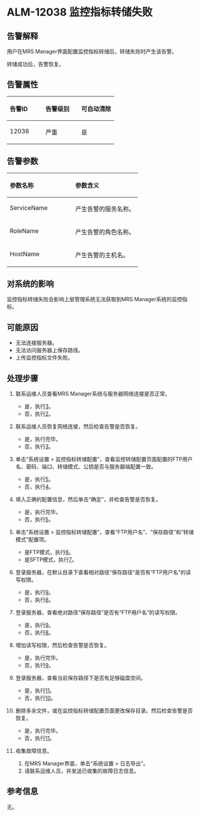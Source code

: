 # ALM-12038 监控指标转储失败<a name="alm_12038"></a>

## 告警解释<a name="zh-cn_topic_0191813891_section1610753917104"></a>

用户在MRS Manager界面配置监控指标转储后，转储失败时产生该告警。

转储成功后，告警恢复。

## 告警属性<a name="zh-cn_topic_0191813891_section45831805171015"></a>

<a name="zh-cn_topic_0191813891_table75288017947"></a>
<table><thead align="left"><tr id="zh-cn_topic_0191813891_row859440417947"><th class="cellrowborder" valign="top" width="33.33333333333333%" id="mcps1.1.4.1.1"><p id="zh-cn_topic_0191813891_p2505811317947"><a name="zh-cn_topic_0191813891_p2505811317947"></a><a name="zh-cn_topic_0191813891_p2505811317947"></a><strong id="zh-cn_topic_0191813891_b2419642717947"><a name="zh-cn_topic_0191813891_b2419642717947"></a><a name="zh-cn_topic_0191813891_b2419642717947"></a>告警ID</strong></p>
</th>
<th class="cellrowborder" valign="top" width="33.33333333333333%" id="mcps1.1.4.1.2"><p id="zh-cn_topic_0191813891_p1375356417947"><a name="zh-cn_topic_0191813891_p1375356417947"></a><a name="zh-cn_topic_0191813891_p1375356417947"></a><strong id="zh-cn_topic_0191813891_b5667321217947"><a name="zh-cn_topic_0191813891_b5667321217947"></a><a name="zh-cn_topic_0191813891_b5667321217947"></a>告警级别</strong></p>
</th>
<th class="cellrowborder" valign="top" width="33.33333333333333%" id="mcps1.1.4.1.3"><p id="zh-cn_topic_0191813891_p2712746617947"><a name="zh-cn_topic_0191813891_p2712746617947"></a><a name="zh-cn_topic_0191813891_p2712746617947"></a><strong id="zh-cn_topic_0191813891_b4282061017947"><a name="zh-cn_topic_0191813891_b4282061017947"></a><a name="zh-cn_topic_0191813891_b4282061017947"></a>可自动清除</strong></p>
</th>
</tr>
</thead>
<tbody><tr id="zh-cn_topic_0191813891_row4984117717947"><td class="cellrowborder" valign="top" width="33.33333333333333%" headers="mcps1.1.4.1.1 "><p id="zh-cn_topic_0191813891_p1060356917947"><a name="zh-cn_topic_0191813891_p1060356917947"></a><a name="zh-cn_topic_0191813891_p1060356917947"></a>12038</p>
</td>
<td class="cellrowborder" valign="top" width="33.33333333333333%" headers="mcps1.1.4.1.2 "><p id="zh-cn_topic_0191813891_p5358274517947"><a name="zh-cn_topic_0191813891_p5358274517947"></a><a name="zh-cn_topic_0191813891_p5358274517947"></a>严重</p>
</td>
<td class="cellrowborder" valign="top" width="33.33333333333333%" headers="mcps1.1.4.1.3 "><p id="zh-cn_topic_0191813891_p4523506517947"><a name="zh-cn_topic_0191813891_p4523506517947"></a><a name="zh-cn_topic_0191813891_p4523506517947"></a>是</p>
</td>
</tr>
</tbody>
</table>

## 告警参数<a name="zh-cn_topic_0191813891_section34160014171025"></a>

<a name="zh-cn_topic_0191813891_table2591060617947"></a>
<table><thead align="left"><tr id="zh-cn_topic_0191813891_row4753108817947"><th class="cellrowborder" valign="top" width="50%" id="mcps1.1.3.1.1"><p id="zh-cn_topic_0191813891_p2481289917947"><a name="zh-cn_topic_0191813891_p2481289917947"></a><a name="zh-cn_topic_0191813891_p2481289917947"></a><strong id="zh-cn_topic_0191813891_b2198950017947"><a name="zh-cn_topic_0191813891_b2198950017947"></a><a name="zh-cn_topic_0191813891_b2198950017947"></a>参数名称</strong></p>
</th>
<th class="cellrowborder" valign="top" width="50%" id="mcps1.1.3.1.2"><p id="zh-cn_topic_0191813891_p3631905817947"><a name="zh-cn_topic_0191813891_p3631905817947"></a><a name="zh-cn_topic_0191813891_p3631905817947"></a><strong id="zh-cn_topic_0191813891_b5843607417947"><a name="zh-cn_topic_0191813891_b5843607417947"></a><a name="zh-cn_topic_0191813891_b5843607417947"></a>参数含义</strong></p>
</th>
</tr>
</thead>
<tbody><tr id="zh-cn_topic_0191813891_row5616262217947"><td class="cellrowborder" valign="top" width="50%" headers="mcps1.1.3.1.1 "><p id="zh-cn_topic_0191813891_p5287850117947"><a name="zh-cn_topic_0191813891_p5287850117947"></a><a name="zh-cn_topic_0191813891_p5287850117947"></a>ServiceName</p>
</td>
<td class="cellrowborder" valign="top" width="50%" headers="mcps1.1.3.1.2 "><p id="zh-cn_topic_0191813891_p5530020917947"><a name="zh-cn_topic_0191813891_p5530020917947"></a><a name="zh-cn_topic_0191813891_p5530020917947"></a>产生告警的服务名称。</p>
</td>
</tr>
<tr id="zh-cn_topic_0191813891_row2793984117947"><td class="cellrowborder" valign="top" width="50%" headers="mcps1.1.3.1.1 "><p id="zh-cn_topic_0191813891_p4853462317947"><a name="zh-cn_topic_0191813891_p4853462317947"></a><a name="zh-cn_topic_0191813891_p4853462317947"></a>RoleName</p>
</td>
<td class="cellrowborder" valign="top" width="50%" headers="mcps1.1.3.1.2 "><p id="zh-cn_topic_0191813891_p3899035717947"><a name="zh-cn_topic_0191813891_p3899035717947"></a><a name="zh-cn_topic_0191813891_p3899035717947"></a>产生告警的角色名称。</p>
</td>
</tr>
<tr id="zh-cn_topic_0191813891_row1536889717947"><td class="cellrowborder" valign="top" width="50%" headers="mcps1.1.3.1.1 "><p id="zh-cn_topic_0191813891_p3692113517947"><a name="zh-cn_topic_0191813891_p3692113517947"></a><a name="zh-cn_topic_0191813891_p3692113517947"></a>HostName</p>
</td>
<td class="cellrowborder" valign="top" width="50%" headers="mcps1.1.3.1.2 "><p id="zh-cn_topic_0191813891_p3782196217947"><a name="zh-cn_topic_0191813891_p3782196217947"></a><a name="zh-cn_topic_0191813891_p3782196217947"></a>产生告警的主机名。</p>
</td>
</tr>
</tbody>
</table>

## 对系统的影响<a name="zh-cn_topic_0191813891_section21969051171033"></a>

监控指标转储失败会影响上层管理系统无法获取到MRS Manager系统的监控指标。

## 可能原因<a name="zh-cn_topic_0191813891_section43542384171038"></a>

-   无法连接服务器。
-   无法访问服务器上保存路径。
-   上传监控指标文件失败。

## 处理步骤<a name="zh-cn_topic_0191813891_section35154584171043"></a>

1.  联系运维人员查看MRS Manager系统与服务器网络连接是否正常。
    -   是，执行[3](#zh-cn_topic_0191813891_li17073310143018)。
    -   否，执行[2](#zh-cn_topic_0191813891_li51875580143018)。

2.  <a name="zh-cn_topic_0191813891_li51875580143018"></a>联系运维人员恢复网络连接，然后检查告警是否恢复。
    -   是，执行完毕。
    -   否，执行[3](#zh-cn_topic_0191813891_li17073310143018)。

3.  <a name="zh-cn_topic_0191813891_li17073310143018"></a>单击“系统设置 \> 监控指标转储配置”，查看监控转储配置页面配置的FTP用户名、密码、端口、转储模式、公钥是否与服务器端配置一致。
    -   是，执行[5](#zh-cn_topic_0191813891_li33278826143018)。
    -   否，执行[4](#zh-cn_topic_0191813891_li52527297143018)。

4.  <a name="zh-cn_topic_0191813891_li52527297143018"></a>填入正确的配置信息，然后单击“确定”，并检查告警是否恢复。
    -   是，执行完毕。
    -   否，执行[5](#zh-cn_topic_0191813891_li33278826143018)。

5.  <a name="zh-cn_topic_0191813891_li33278826143018"></a>单击“系统设置 \> 监控指标转储配置”，查看“FTP用户名”、“保存路径”和“转储模式”配置项。
    -   是FTP模式，执行[6](#zh-cn_topic_0191813891_li8535940143050)。
    -   是SFTP模式，执行[7](#zh-cn_topic_0191813891_li35514800143050)。

6.  <a name="zh-cn_topic_0191813891_li8535940143050"></a>登录服务器，在默认目录下查看相对路径“保存路径”是否有“FTP用户名”的读写权限。
    -   是，执行[9](#zh-cn_topic_0191813891_li49122127143428)。
    -   否，执行[8](#zh-cn_topic_0191813891_li28538792143050)。

7.  <a name="zh-cn_topic_0191813891_li35514800143050"></a>登录服务器，查看绝对路径“保存路径”是否有“FTP用户名”的读写权限。
    -   是，执行[9](#zh-cn_topic_0191813891_li49122127143428)。
    -   否，执行[8](#zh-cn_topic_0191813891_li28538792143050)。

8.  <a name="zh-cn_topic_0191813891_li28538792143050"></a>增加读写权限，然后检查告警是否恢复。
    -   是，执行完毕。
    -   否，执行[9](#zh-cn_topic_0191813891_li49122127143428)。

9.  <a name="zh-cn_topic_0191813891_li49122127143428"></a>登录服务器，查看当前保存路径下是否有足够磁盘空间。
    -   是，执行[11](#zh-cn_topic_0191813891_li572522141314)。
    -   否，执行[10](#zh-cn_topic_0191813891_li18335278143435)。

10. <a name="zh-cn_topic_0191813891_li18335278143435"></a>删除多余文件，或在监控指标转储配置页面更改保存目录。然后检查告警是否恢复。
    -   是，执行完毕。
    -   否，执行[11](#zh-cn_topic_0191813891_li572522141314)。

11. <a name="zh-cn_topic_0191813891_li572522141314"></a>收集故障信息。
    1.  在MRS Manager界面，单击“系统设置 \> 日志导出”。
    2.  请联系运维人员，并发送已收集的故障日志信息。


## 参考信息<a name="zh-cn_topic_0191813891_section5597720165321"></a>

无。

